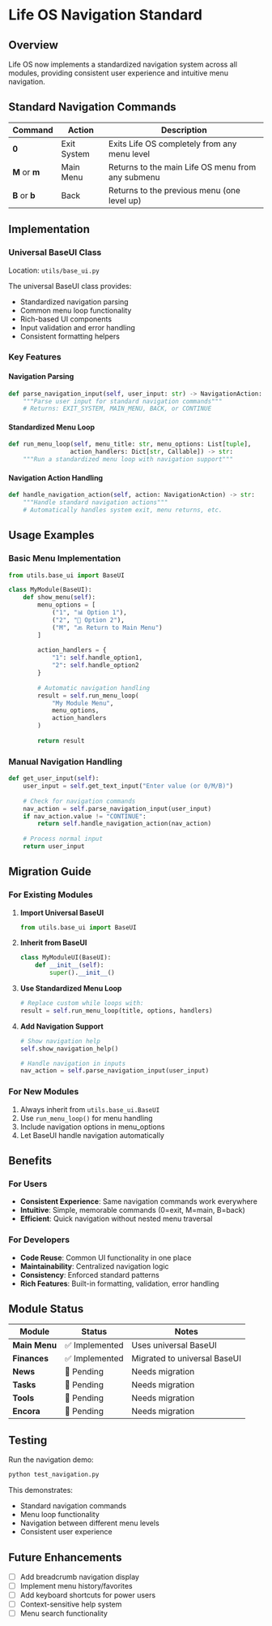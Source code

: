 # Life OS Navigation Standard

## Overview

Life OS now implements a standardized navigation system across all modules, providing consistent user experience and intuitive menu navigation.

## Standard Navigation Commands

| Command | Action | Description |
|---------|--------|-------------|
| **0** | Exit System | Exits Life OS completely from any menu level |
| **M** or **m** | Main Menu | Returns to the main Life OS menu from any submenu |
| **B** or **b** | Back | Returns to the previous menu (one level up) |

## Implementation

### Universal BaseUI Class

Location: `utils/base_ui.py`

The universal BaseUI class provides:
- Standardized navigation parsing
- Common menu loop functionality  
- Rich-based UI components
- Input validation and error handling
- Consistent formatting helpers

### Key Features

#### Navigation Parsing
```python
def parse_navigation_input(self, user_input: str) -> NavigationAction:
    """Parse user input for standard navigation commands"""
    # Returns: EXIT_SYSTEM, MAIN_MENU, BACK, or CONTINUE
```

#### Standardized Menu Loop
```python
def run_menu_loop(self, menu_title: str, menu_options: List[tuple], 
                 action_handlers: Dict[str, Callable]) -> str:
    """Run a standardized menu loop with navigation support"""
```

#### Navigation Action Handling
```python
def handle_navigation_action(self, action: NavigationAction) -> str:
    """Handle standard navigation actions"""
    # Automatically handles system exit, menu returns, etc.
```

## Usage Examples

### Basic Menu Implementation

```python
from utils.base_ui import BaseUI

class MyModule(BaseUI):
    def show_menu(self):
        menu_options = [
            ("1", "📊 Option 1"),
            ("2", "🔧 Option 2"), 
            ("M", "🔙 Return to Main Menu")
        ]
        
        action_handlers = {
            "1": self.handle_option1,
            "2": self.handle_option2
        }
        
        # Automatic navigation handling
        result = self.run_menu_loop(
            "My Module Menu",
            menu_options, 
            action_handlers
        )
        
        return result
```

### Manual Navigation Handling

```python
def get_user_input(self):
    user_input = self.get_text_input("Enter value (or 0/M/B)")
    
    # Check for navigation commands
    nav_action = self.parse_navigation_input(user_input)
    if nav_action.value != "CONTINUE":
        return self.handle_navigation_action(nav_action)
    
    # Process normal input
    return user_input
```

## Migration Guide

### For Existing Modules

1. **Import Universal BaseUI**
   ```python
   from utils.base_ui import BaseUI
   ```

2. **Inherit from BaseUI**
   ```python
   class MyModuleUI(BaseUI):
       def __init__(self):
           super().__init__()
   ```

3. **Use Standardized Menu Loop**
   ```python
   # Replace custom while loops with:
   result = self.run_menu_loop(title, options, handlers)
   ```

4. **Add Navigation Support**
   ```python
   # Show navigation help
   self.show_navigation_help()
   
   # Handle navigation in inputs
   nav_action = self.parse_navigation_input(user_input)
   ```

### For New Modules

1. Always inherit from `utils.base_ui.BaseUI`
2. Use `run_menu_loop()` for menu handling
3. Include navigation options in menu_options
4. Let BaseUI handle navigation automatically

## Benefits

### For Users
- **Consistent Experience**: Same navigation commands work everywhere
- **Intuitive**: Simple, memorable commands (0=exit, M=main, B=back)
- **Efficient**: Quick navigation without nested menu traversal

### For Developers  
- **Code Reuse**: Common UI functionality in one place
- **Maintainability**: Centralized navigation logic
- **Consistency**: Enforced standard patterns
- **Rich Features**: Built-in formatting, validation, error handling

## Module Status

| Module | Status | Notes |
|--------|--------|-------|
| **Main Menu** | ✅ Implemented | Uses universal BaseUI |
| **Finances** | ✅ Implemented | Migrated to universal BaseUI |
| **News** | 🔄 Pending | Needs migration |
| **Tasks** | 🔄 Pending | Needs migration |
| **Tools** | 🔄 Pending | Needs migration |
| **Encora** | 🔄 Pending | Needs migration |

## Testing

Run the navigation demo:
```bash
python test_navigation.py
```

This demonstrates:
- Standard navigation commands
- Menu loop functionality
- Navigation between different menu levels
- Consistent user experience

## Future Enhancements

- [ ] Add breadcrumb navigation display
- [ ] Implement menu history/favorites
- [ ] Add keyboard shortcuts for power users
- [ ] Context-sensitive help system
- [ ] Menu search functionality